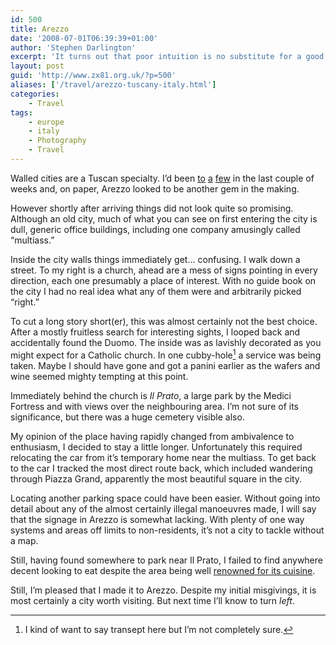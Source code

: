```yaml
---
id: 500
title: Arezzo
date: '2008-07-01T06:39:39+01:00'
author: 'Stephen Darlington'
excerpt: 'It turns out that poor intuition is no substitute for a good map when visiting Arezzo.'
layout: post
guid: 'http://www.zx81.org.uk/?p=500'
aliases: ['/travel/arezzo-tuscany-italy.html']
categories:
    - Travel
tags:
    - europe
    - italy
    - Photography
    - Travel
---
```


Walled cities are a Tuscan specialty. I’d been [to](/travel/san-gimignano-tuscany-italy.html) [a](/travel/monteriggioni-tuscany-italy.html) [few](/travel/lucca-tuscany-italy.html) in the last couple of weeks and, on paper, Arezzo looked to be another gem in the making.

However shortly after arriving things did not look quite so promising. Although an old city, much of what you can see on first entering the city is dull, generic office buildings, including one company amusingly called “multiass.”

Inside the city walls things immediately get… confusing. I walk down a street. To my right is a church, ahead are a mess of signs pointing in every direction, each one presumably a place of interest. With no guide book on the city I had no real idea what any of them were and arbitrarily picked “right.”

To cut a long story short(er), this was almost certainly not the best choice. After a mostly fruitless search for interesting sights, I looped back and accidentally found the Duomo. The inside was as lavishly decorated as you might expect for a Catholic church. In one cubby-hole[^1] a service was being taken. Maybe I should have gone and got a panini earlier as the wafers and wine seemed mighty tempting at this point.

Immediately behind the church is *Il Prato*, a large park by the Medici Fortress and with views over the neighbouring area. I’m not sure of its significance, but there was a huge cemetery visible also.

My opinion of the place having rapidly changed from ambivalence to enthusiasm, I decided to stay a little longer. Unfortunately this required relocating the car from it’s temporary home near the multiass. To get back to the car I tracked the most direct route back, which included wandering through Piazza Grand, apparently the most beautiful square in the city.

Locating another parking space could have been easier. Without going into detail about any of the almost certainly illegal manoeuvres made, I will say that the signage in Arezzo is somewhat lacking. With plenty of one way systems and areas off limits to non-residents, it’s not a city to tackle without a map.

Still, having found somewhere to park near Il Prato, I failed to find anywhere decent looking to eat despite the area being well [renowned for its cuisine](http://wikitravel.org/en/Arezzo#Eat).

Still, I’m pleased that I made it to Arezzo. Despite my initial misgivings, it is most certainly a city worth visiting. But next time I’ll know to turn *left*.
[^1]: I kind of want to say transept here but I’m not completely sure.
